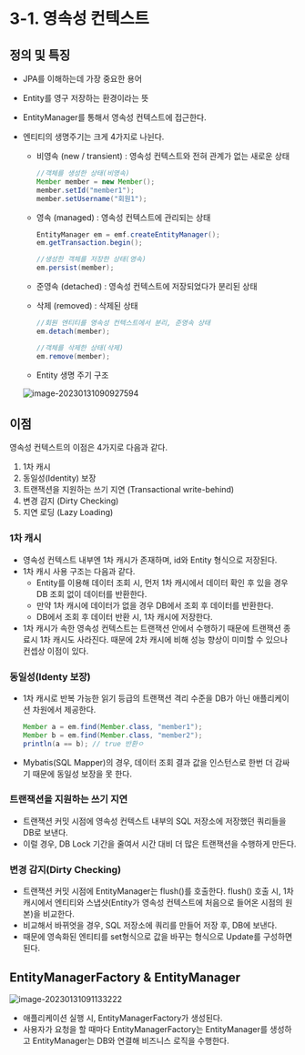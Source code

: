 # 3-1. 영속성 컨텍스트



## 정의 및 특징

- JPA를 이해하는데 가장 중요한 용어

- Entity를 영구 저장하는 환경이라는 뜻

- EntityManager를 통해서 영속성 컨텍스트에 접근한다.

- 엔티티의 생명주기는 크게 4가지로 나뉜다.

  - 비영속 (new / transient) : 영속성 컨텍스트와 전혀 관계가 없는 새로운 상태

    ```java
    //객체를 생성한 상태(비영속)
    Member member = new Member();
    member.setId("member1");
    member.setUsername("회원1");
    ```

  - 영속 (managed) : 영속성 컨텍스트에 관리되는 상태

    ```java
    EntityManager em = emf.createEntityManager();
    em.getTransaction.begin();
    
    //생성한 객체를 저장한 상태(영속)
    em.persist(member);
    ```

  - 준영속 (detached) : 영속성 컨텍스트에 저장되었다가 분리된 상태

  - 삭제 (removed) : 삭제된 상태

    ```java
    //회원 엔티티를 영속성 컨텍스트에서 분리, 준영속 상태
    em.detach(member);
    
    //객체를 삭제한 상태(삭제)
    em.remove(member);
    ```

  - Entity 생명 주기 구조

  ![image-20230131090927594](C:\Users\dj930\AppData\Roaming\Typora\typora-user-images\image-20230131090927594.png)



## 이점

영속성 컨텍스트의 이점은 4가지로 다음과 같다.

1. 1차 캐시
2. 동일성(Identity) 보장
3. 트랜잭션을 지원하는 쓰기 지연 (Transactional write-behind)
4. 변경 감지 (Dirty Checking)
5. 지연 로딩 (Lazy Loading)

### 1차 캐시

- 영속성 컨텍스트 내부엔 1차 캐시가 존재하며, id와 Entity 형식으로 저장된다.
- 1차 캐시 사용 구조는 다음과 같다.
  - Entity를 이용해 데이터 조회 시, 먼저 1차 캐시에서 데이터 확인 후 있을 경우 DB 조회 없이 데이터를 반환한다.
  - 만약 1차 캐시에 데이터가 없을 경우 DB에서 조회 후 데이터를 반환한다.
  - DB에서 조회 후 데이터 반환 시, 1차 캐시에 저장한다.
- 1차 캐시가 속한 영속성 컨텍스트는 트랜잭션 안에서 수행하기 때문에 트랜잭션 종료시 1차 캐시도 사라진다. 때문에 2차 캐시에 비해 성능 향상이 미미할 수 있으나 컨셉상 이점이 있다.

### 동일성(Identy 보장)

- 1차 캐시로 반복 가능한 읽기 등급의 트랜잭션 격리 수준을 DB가 아닌 애플리케이션 차원에서 제공한다.

  ```java
  Member a = em.find(Member.class, "member1");
  Member b = em.find(Member.class, "member2");
  println(a == b); // true 반환ㅇ
  ```

- Mybatis(SQL Mapper)의 경우, 데이터 조회 결과 값을 인스턴스로 한번 더 감싸기 때문에 동일성 보장을 못 한다.

### 트랜잭션을 지원하는 쓰기 지연

- 트랜잭션 커밋 시점에 영속성 컨텍스트 내부의 SQL 저장소에 저장했던 쿼리들을 DB로 보낸다.
- 이럴 경우, DB Lock 기간을 줄여서 시간 대비 더 많은 트랜잭션을 수행하게 만든다.

### 변경 감지(Dirty Checking)

- 트랜잭션 커밋 시점에 EntityManager는 flush()를 호출한다. flush() 호출 시, 1차 캐시에서 엔티티와 스냅샷(Entity가 영속성 컨텍스트에 처음으로 들어온 시점의 원본)을 비교한다.
- 비교해서 바뀌엇을 경우, SQL 저장소에 쿼리를 만들어 저장 후, DB에 보낸다.
- 때문에 영속화된 엔티티를 set형식으로 값을 바꾸는 형식으로 Update를 구성하면 된다.



## EntityManagerFactory & EntityManager

![image-20230131091133222](C:\Users\dj930\AppData\Roaming\Typora\typora-user-images\image-20230131091133222.png)

- 애플리케이션 실행 시, EntityManagerFactory가 생성된다.
- 사용자가 요청을 할 때마다 EntityManagerFactory는 EntityManager를 생성하고 EntityManager는 DB와 연결해 비즈니스 로직을 수행한다.

## 